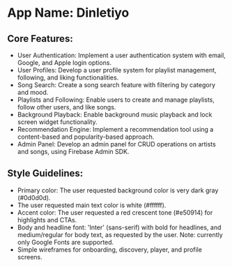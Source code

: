 # **App Name**: Dinletiyo

## Core Features:

- User Authentication: Implement a user authentication system with email, Google, and Apple login options.
- User Profiles: Develop a user profile system for playlist management, following, and liking functionalities.
- Song Search: Create a song search feature with filtering by category and mood.
- Playlists and Following: Enable users to create and manage playlists, follow other users, and like songs.
- Background Playback: Enable background music playback and lock screen widget functionality.
- Recommendation Engine: Implement a recommendation tool using a content-based and popularity-based approach.
- Admin Panel: Develop an admin panel for CRUD operations on artists and songs, using Firebase Admin SDK.

## Style Guidelines:

- Primary color: The user requested background color is very dark gray (#0d0d0d).
- The user requested main text color is white (#ffffff).
- Accent color: The user requested a red crescent tone (#e50914) for highlights and CTAs.
- Body and headline font: 'Inter' (sans-serif) with bold for headlines, and medium/regular for body text, as requested by the user. Note: currently only Google Fonts are supported.
- Simple wireframes for onboarding, discovery, player, and profile screens.